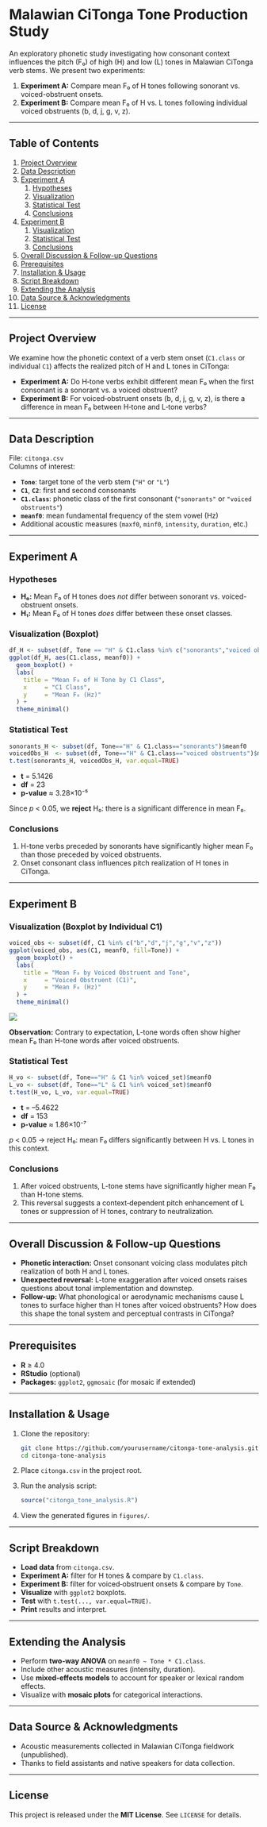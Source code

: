 # Malawian CiTonga Tone Production Study

An exploratory phonetic study investigating how consonant context influences the pitch (F₀) of high (H) and low (L) tones in Malawian CiTonga verb stems. We present two experiments:

1. **Experiment A:** Compare mean F₀ of H tones following sonorant vs. voiced-obstruent onsets.  
2. **Experiment B:** Compare mean F₀ of H vs. L tones following individual voiced obstruents (b, d, j, g, v, z).

---

## Table of Contents

1. [Project Overview](#project-overview)  
2. [Data Description](#data-description)  
3. [Experiment A](#experiment-a)  
   1. [Hypotheses](#hypotheses)  
   2. [Visualization](#visualization-experiment-a)  
   3. [Statistical Test](#statistical-test-experiment-a)  
   4. [Conclusions](#conclusions-experiment-a)  
4. [Experiment B](#experiment-b)  
   1. [Visualization](#visualization-experiment-b)  
   2. [Statistical Test](#statistical-test-experiment-b)  
   3. [Conclusions](#conclusions-experiment-b)  
5. [Overall Discussion & Follow-up Questions](#overall-discussion--follow-up-questions)  
6. [Prerequisites](#prerequisites)  
7. [Installation & Usage](#installation--usage)  
8. [Script Breakdown](#script-breakdown)  
9. [Extending the Analysis](#extending-the-analysis)  
10. [Data Source & Acknowledgments](#data-source--acknowledgments)  
11. [License](#license)  

---

## Project Overview

We examine how the phonetic context of a verb stem onset (`C1.class` or individual `C1`) affects the realized pitch of H and L tones in CiTonga:

- **Experiment A:** Do H‐tone verbs exhibit different mean F₀ when the first consonant is a sonorant vs. a voiced obstruent?  
- **Experiment B:** For voiced‐obstruent onsets (b, d, j, g, v, z), is there a difference in mean F₀ between H‐tone and L‐tone verbs?

---

## Data Description

File: `citonga.csv`  
Columns of interest:
- **`Tone`**: target tone of the verb stem (`"H"` or `"L"`)  
- **`C1`**, **`C2`**: first and second consonants  
- **`C1.class`**: phonetic class of the first consonant (`"sonorants"` or `"voiced obstruents"`)  
- **`meanf0`**: mean fundamental frequency of the stem vowel (Hz)  
- Additional acoustic measures (`maxf0`, `minf0`, `intensity`, `duration`, etc.)

---

## Experiment A

### Hypotheses

- **H₀:** Mean F₀ of H tones does _not_ differ between sonorant vs. voiced-obstruent onsets.  
- **H₁:** Mean F₀ of H tones _does_ differ between these onset classes.

### Visualization (Boxplot)

```r
df_H <- subset(df, Tone == "H" & C1.class %in% c("sonorants","voiced obstruents"))
ggplot(df_H, aes(C1.class, meanf0)) +
  geom_boxplot() +
  labs(
    title = "Mean F₀ of H Tone by C1 Class",
    x     = "C1 Class",
    y     = "Mean F₀ (Hz)"
  ) +
  theme_minimal()
````

### Statistical Test

```r
sonorants_H <- subset(df, Tone=="H" & C1.class=="sonorants")$meanf0
voicedObs_H  <- subset(df, Tone=="H" & C1.class=="voiced obstruents")$meanf0
t.test(sonorants_H, voicedObs_H, var.equal=TRUE)
```

* **t** = 5.1426
* **df** = 23
* **p-value** ≈ 3.28×10⁻⁵

Since *p* < 0.05, we **reject** H₀: there is a significant difference in mean F₀.

### Conclusions

1. H-tone verbs preceded by sonorants have significantly higher mean F₀ than those preceded by voiced obstruents.
2. Onset consonant class influences pitch realization of H tones in CiTonga.

---

## Experiment B

### Visualization (Boxplot by Individual C1)

```r
voiced_obs <- subset(df, C1 %in% c("b","d","j","g","v","z"))
ggplot(voiced_obs, aes(C1, meanf0, fill=Tone)) +
  geom_boxplot() +
  labs(
    title = "Mean F₀ by Voiced Obstruent and Tone",
    x     = "Voiced Obstruent (C1)",
    y     = "Mean F₀ (Hz)"
  ) +
  theme_minimal()
```

![](figures/experimentB_boxplot.png)

**Observation:** Contrary to expectation, L-tone words often show higher mean F₀ than H-tone words after voiced obstruents.

### Statistical Test

```r
H_vo <- subset(df, Tone=="H" & C1 %in% voiced_set)$meanf0
L_vo <- subset(df, Tone=="L" & C1 %in% voiced_set)$meanf0
t.test(H_vo, L_vo, var.equal=TRUE)
```

* **t** = –5.4622
* **df** = 153
* **p-value** ≈ 1.86×10⁻⁷

*p* < 0.05 → reject H₀: mean F₀ differs significantly between H vs. L tones in this context.

### Conclusions

1. After voiced obstruents, L-tone stems have significantly higher mean F₀ than H-tone stems.
2. This reversal suggests a context‐dependent pitch enhancement of L tones or suppression of H tones, contrary to neutralization.

---

## Overall Discussion & Follow-up Questions

* **Phonetic interaction:** Onset consonant voicing class modulates pitch realization of both H and L tones.
* **Unexpected reversal:** L-tone exaggeration after voiced onsets raises questions about tonal implementation and downstep.
* **Follow‐up:** What phonological or aerodynamic mechanisms cause L tones to surface higher than H tones after voiced obstruents? How does this shape the tonal system and perceptual contrasts in CiTonga?

---

## Prerequisites

* **R** ≥ 4.0
* **RStudio** (optional)
* **Packages:** `ggplot2`, `ggmosaic` (for mosaic if extended)

---

## Installation & Usage

1. Clone the repository:

   ```bash
   git clone https://github.com/yourusername/citonga-tone-analysis.git
   cd citonga-tone-analysis
   ```
2. Place `citonga.csv` in the project root.
3. Run the analysis script:

   ```r
   source("citonga_tone_analysis.R")
   ```
4. View the generated figures in `figures/`.

---

## Script Breakdown

* **Load data** from `citonga.csv`.
* **Experiment A:** filter for H tones & compare by `C1.class`.
* **Experiment B:** filter for voiced‐obstruent onsets & compare by `Tone`.
* **Visualize** with `ggplot2` boxplots.
* **Test** with `t.test(..., var.equal=TRUE)`.
* **Print** results and interpret.

---

## Extending the Analysis

* Perform **two‐way ANOVA** on `meanf0 ~ Tone * C1.class`.
* Include other acoustic measures (intensity, duration).
* Use **mixed‐effects models** to account for speaker or lexical random effects.
* Visualize with **mosaic plots** for categorical interactions.

---

## Data Source & Acknowledgments

* Acoustic measurements collected in Malawian CiTonga fieldwork (unpublished).
* Thanks to field assistants and native speakers for data collection.

---

## License

This project is released under the **MIT License**. See `LICENSE` for details.


